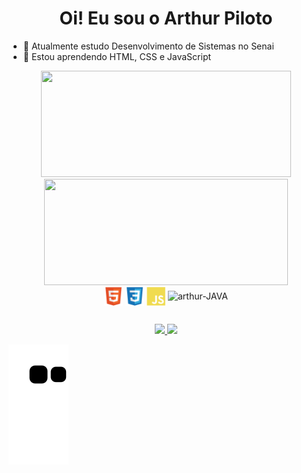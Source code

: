 <h1 align="center">
  Oi! Eu sou o Arthur Piloto
</h1>

- 🔭 Atualmente estudo Desenvolvimento de Sistemas no Senai
- 🌱 Estou aprendendo HTML, CSS e JavaScript

<div align="center">
  <a href="https://github.com/arthurpiloto">
    <img width="400em" height="170em" src="https://github-readme-stats.vercel.app/api?username=arthurpiloto&show_icons=true&theme=github_dark&include_all_commits=true&count_private=true"/>
    <img width="390em" height="170em" src="https://github-readme-stats.vercel.app/api/top-langs/?username=arthurpiloto&layout=compact&langs_count=7&theme=github_dark"/>
  </a>
</div>
 
<div align="center">
  <img align="center" height="30" alt="arthur-HTML" src="https://raw.githubusercontent.com/devicons/devicon/master/icons/html5/html5-original.svg"/>
  <img align="center" height="30" alt="arthur-CSS" src="https://raw.githubusercontent.com/devicons/devicon/master/icons/css3/css3-original.svg"/>
  <img align="center" height="30" alt="arthur-JAVASCRIPT" src="https://raw.githubusercontent.com/devicons/devicon/master/icons/javascript/javascript-plain.svg"/>
  <img align="center" height="30" alt="arthur-JAVA" src="https://cdn.jsdelivr.net/gh/devicons/devicon/icons/java/java-original.svg"/>
</div>
  
##

<div align="center">
  <a href = "mailto:arthurpiloto.github@gmail.com">
    <img src="https://img.shields.io/badge/-Gmail-%23333?style=for-the-badge&logo=gmail&logoColor=white" target="_blank">
  </a>
  <a href="https://www.linkedin.com/in/arthur-piloto-53ba48237/" target="_blank">
    <img src="https://img.shields.io/badge/-LinkedIn-%230077B5?style=for-the-badge&logo=linkedin&logoColor=white" target="_blank">
  </a>
</div>

![Snake animation](https://github.com/arthurpiloto/arthurpiloto/blob/output/github-contribution-grid-snake.svg)
